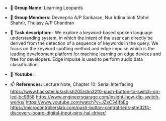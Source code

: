 - 👋 **Group Name:** Learning Leopards
- 👀 **Group Members:** Deveepria A/P Sankaran, Nur Irdina binti Mohd Shahrir, Thulasy A/P Chandran
- 🌱 **Task description:-** We explore a keyword-based spoken language understanding system, in which the intent of the user can directly be derived from the detection of a sequence of keywords in the query. We focus on the keyword spotting method and edge impulse which is the leading development platform for machine learning on edge devices and free for developers. Edge impulse is used to perform audio data classification.


- 💞️ **Youtube:** 
- 📫 **References:** Lecture Note, Chapter 10: Serial Interfacing https://www.hackster.io/ashish205/stm32f0-push-button-to-switch-on-led-bc9958 https://www.engineersgarage.com/insight-how-dip-switch-works/ https://www.youtube.com/watch?v=JZsC34jfbEg https://microcontrollerslab.com/push-button-control-leds-stm32f4-discovery-board-digital-input-pins-hal-driver/
